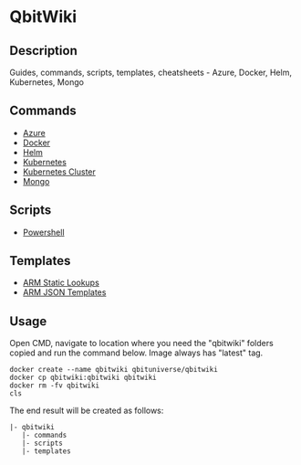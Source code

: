 # QbitWiki
## Description
Guides, commands, scripts, templates, cheatsheets - Azure, Docker, Helm, Kubernetes, Mongo

## Commands

-   [Azure](https://github.com/qbituniverse/qbitwiki/blob/master/commands/azure.md)
-   [Docker](https://github.com/qbituniverse/qbitwiki/blob/master/commands/docker.md)
-   [Helm](https://github.com/qbituniverse/qbitwiki/blob/master/commands/helm.md)
-   [Kubernetes](https://github.com/qbituniverse/qbitwiki/blob/master/commands/kubernetes.md)
-   [Kubernetes Cluster](https://github.com/qbituniverse/qbitwiki/blob/master/commands/kubernetes-cluster.md)
-   [Mongo](https://github.com/qbituniverse/qbitwiki/blob/master/commands/mongo.md)

## Scripts

-   [Powershell](https://github.com/qbituniverse/qbitwiki/tree/master/scripts/powershell)

## Templates

-   [ARM Static Lookups](https://github.com/qbituniverse/qbitwiki/blob/master/templates/arm/static-lookups.md)
-   [ARM JSON Templates](https://github.com/qbituniverse/qbitwiki/tree/master/templates/arm)

## Usage
Open CMD, navigate to location where you need the "qbitwiki" folders copied and run the command below. Image always has "latest" tag.

```
docker create --name qbitwiki qbituniverse/qbitwiki
docker cp qbitwiki:qbitwiki qbitwiki
docker rm -fv qbitwiki
cls
```

The end result will be created as follows:

```
|- qbitwiki
   |- commands
   |- scripts
   |- templates
 ```